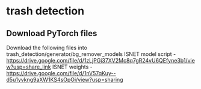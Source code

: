 # trash detection

## Download PyTorch files
Download the following files into trash_detection/generator/bg_remover_models
ISNET model script - https://drive.google.com/file/d/1zLjPGj37XV2Mc8q7gR24vU6QEfyne3b1/view?usp=share_link
ISNET weights - https://drive.google.com/file/d/1nV57qKuy--d5u1yvkng9aXW1KS4sOpOi/view?usp=sharing